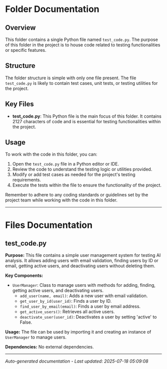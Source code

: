 # Folder Documentation

## Overview
This folder contains a single Python file named `test_code.py`. The purpose of this folder in the project is to house code related to testing functionalities or specific features.

## Structure
The folder structure is simple with only one file present. The file `test_code.py` is likely to contain test cases, unit tests, or testing utilities for the project.

## Key Files
- **test_code.py**: This Python file is the main focus of this folder. It contains 2127 characters of code and is essential for testing functionalities within the project.

## Usage
To work with the code in this folder, you can:
1. Open the `test_code.py` file in a Python editor or IDE.
2. Review the code to understand the testing logic or utilities provided.
3. Modify or add test cases as needed for the project's testing requirements.
4. Execute the tests within the file to ensure the functionality of the project.

Remember to adhere to any coding standards or guidelines set by the project team while working with the code in this folder.

---

# Files Documentation

## test_code.py

**Purpose:** This file contains a simple user management system for testing AI analysis. It allows adding users with email validation, finding users by ID or email, getting active users, and deactivating users without deleting them.

**Key Components:**
- `UserManager`: Class to manage users with methods for adding, finding, getting active users, and deactivating users.
  - `add_user(name, email)`: Adds a new user with email validation.
  - `get_user_by_id(user_id)`: Finds a user by ID.
  - `find_user_by_email(email)`: Finds a user by email address.
  - `get_active_users()`: Retrieves all active users.
  - `deactivate_user(user_id)`: Deactivates a user by setting 'active' to False.
  
**Usage:** The file can be used by importing it and creating an instance of `UserManager` to manage users.

**Dependencies:** No external dependencies.

---
*Auto-generated documentation - Last updated: 2025-07-18 05:09:08*
